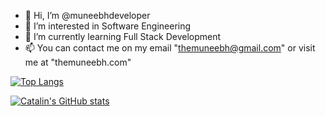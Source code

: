 - 👋 Hi, I’m @muneebhdeveloper
- 👀 I’m interested in Software Engineering
- 🌱 I’m currently learning Full Stack Development
- 📫 You can contact me on my email "themuneebh@gmail.com" or visit me at "themuneebh.com"

[![Top Langs](https://github-readme-stats.vercel.app/api/top-langs/?username=muneebhdeveloper&hide=html,css&theme=radical)](https://github.com/anuraghazra/github-readme-stats)

[![Catalin's GitHub stats](https://github-readme-stats.vercel.app/api?username=muneebhdeveloper&theme=radical)](https://github.com/anuraghazra/github-readme-stats)
